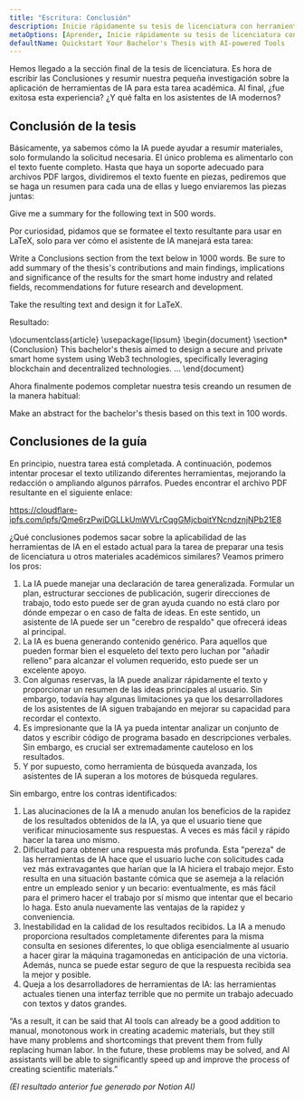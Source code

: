 ```yaml
---
title: "Escritura: Conclusión"
description: Inicie rápidamente su tesis de licenciatura con herramientas impulsadas por IA
metaOptions: [Aprender, Inicie rápidamente su tesis de licenciatura con herramientas impulsadas por IA]
defaultName: Quickstart Your Bachelor's Thesis with AI-powered Tools
---
```


<RoboAcademyText fWeight="500">
Hemos llegado a la sección final de la tesis de licenciatura. Es hora de escribir las Conclusiones y resumir nuestra pequeña investigación sobre la aplicación de herramientas de IA para esta tarea académica. Al final, ¿fue exitosa esta experiencia? ¿Y qué falta en los asistentes de IA modernos?
</RoboAcademyText>

## Conclusión de la tesis

Básicamente, ya sabemos cómo la IA puede ayudar a resumir materiales, solo formulando la solicitud necesaria. El único problema es alimentarlo con el texto fuente completo. Hasta que haya un soporte adecuado para archivos PDF largos, dividiremos el texto fuente en piezas, pediremos que se haga un resumen para cada una de ellas y luego enviaremos las piezas juntas:

<RoboAcademyDialog>

Give me a summary for the following text in 500 words. 
</RoboAcademyDialog>

Por curiosidad, pidamos que se formatee el texto resultante para usar en LaTeX, solo para ver cómo el asistente de IA manejará esta tarea:

<RoboAcademyDialog>

Write a Conclusions section from the text below in 1000 words. Be sure to add summary of the thesis's contributions and main findings, implications and significance of the results for the smart home industry and related fields, recommendations for future research and development.

Take the resulting text and design it for LaTeX.
</RoboAcademyDialog>

Resultado:

<LessonCodeWrapper language="uml" noCopyIcon noLines codeClass="big-code">
    \documentclass{article}
    \usepackage{lipsum}
    \begin{document}
    \section*{Conclusion}
    This bachelor's thesis aimed to design a secure and private 
    smart home system using Web3 technologies, specifically leveraging 
    blockchain and decentralized technologies.
    ...
    \end{document}

</LessonCodeWrapper>

Ahora finalmente podemos completar nuestra tesis creando un resumen de la manera habitual:

<RoboAcademyDialog>

Make an abstract for the bachelor's thesis based on this text in 100 words.
</RoboAcademyDialog>

## Conclusiones de la guía

En principio, nuestra tarea está completada. A continuación, podemos intentar procesar el texto utilizando diferentes herramientas, mejorando la redacción o ampliando algunos párrafos. Puedes encontrar el archivo PDF resultante en el siguiente enlace:

https://cloudflare-ipfs.com/ipfs/Qme6rzPwiDGLLkUmWVLrCqgGMjcbqitYNcndznjNPb21E8

¿Qué conclusiones podemos sacar sobre la aplicabilidad de las herramientas de IA en el estado actual para la tarea de preparar una tesis de licenciatura u otros materiales académicos similares? Veamos primero los pros:

1. La IA puede manejar una declaración de tarea generalizada. Formular un plan, estructurar secciones de publicación, sugerir direcciones de trabajo, todo esto puede ser de gran ayuda cuando no está claro por dónde empezar o en caso de falta de ideas. En este sentido, un asistente de IA puede ser un "cerebro de respaldo" que ofrecerá ideas al principal.
2. La IA es buena generando contenido genérico. Para aquellos que pueden formar bien el esqueleto del texto pero luchan por "añadir relleno" para alcanzar el volumen requerido, esto puede ser un excelente apoyo.
3. Con algunas reservas, la IA puede analizar rápidamente el texto y proporcionar un resumen de las ideas principales al usuario. Sin embargo, todavía hay algunas limitaciones ya que los desarrolladores de los asistentes de IA siguen trabajando en mejorar su capacidad para recordar el contexto.
4. Es impresionante que la IA ya pueda intentar analizar un conjunto de datos y escribir código de programa basado en descripciones verbales. Sin embargo, es crucial ser extremadamente cauteloso en los resultados.
5. Y por supuesto, como herramienta de búsqueda avanzada, los asistentes de IA superan a los motores de búsqueda regulares.

Sin embargo, entre los contras identificados:

1. Las alucinaciones de la IA a menudo anulan los beneficios de la rapidez de los resultados obtenidos de la IA, ya que el usuario tiene que verificar minuciosamente sus respuestas. A veces es más fácil y rápido hacer la tarea uno mismo.
2. Dificultad para obtener una respuesta más profunda. Esta "pereza" de las herramientas de IA hace que el usuario luche con solicitudes cada vez más extravagantes que harían que la IA hiciera el trabajo mejor. Esto resulta en una situación bastante cómica que se asemeja a la relación entre un empleado senior y un becario: eventualmente, es más fácil para el primero hacer el trabajo por sí mismo que intentar que el becario lo haga. Esto anula nuevamente las ventajas de la rapidez y conveniencia.
3. Inestabilidad en la calidad de los resultados recibidos. La IA a menudo proporciona resultados completamente diferentes para la misma consulta en sesiones diferentes, lo que obliga esencialmente al usuario a hacer girar la máquina tragamonedas en anticipación de una victoria. Además, nunca se puede estar seguro de que la respuesta recibida sea la mejor y posible.
4. Queja a los desarrolladores de herramientas de IA: las herramientas actuales tienen una interfaz terrible que no permite un trabajo adecuado con textos y datos grandes.

<RoboAcademyDialog>
“As a result, it can be said that AI tools can already be a good addition to manual, monotonous work in creating academic materials, but they still have many problems and shortcomings that prevent them from fully replacing human labor. In the future, these problems may be solved, and AI assistants will be able to significantly speed up and improve the process of creating scientific materials.”
</RoboAcademyDialog>

*(El resultado anterior fue generado por Notion AI)*